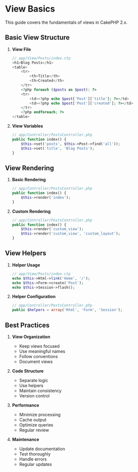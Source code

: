 # View Basics

This guide covers the fundamentals of views in CakePHP 2.x.

## Basic View Structure

1. **View File**
   ```php
   // app/View/Posts/index.ctp
   <h1>Blog Posts</h1>
   <table>
       <tr>
           <th>Title</th>
           <th>Created</th>
       </tr>
       <?php foreach ($posts as $post): ?>
       <tr>
           <td><?php echo $post['Post']['title']; ?></td>
           <td><?php echo $post['Post']['created']; ?></td>
       </tr>
       <?php endforeach; ?>
   </table>
   ```

2. **View Variables**
   ```php
   // app/Controller/PostsController.php
   public function index() {
       $this->set('posts', $this->Post->find('all'));
       $this->set('title', 'Blog Posts');
   }
   ```

## View Rendering

1. **Basic Rendering**
   ```php
   // app/Controller/PostsController.php
   public function index() {
       $this->render('index');
   }
   ```

2. **Custom Rendering**
   ```php
   // app/Controller/PostsController.php
   public function index() {
       $this->render('custom_view');
       $this->render('custom_view', 'custom_layout');
   }
   ```

## View Helpers

1. **Helper Usage**
   ```php
   // app/View/Posts/index.ctp
   echo $this->Html->link('Home', '/');
   echo $this->Form->create('Post');
   echo $this->Session->flash();
   ```

2. **Helper Configuration**
   ```php
   // app/Controller/PostsController.php
   public $helpers = array('Html', 'Form', 'Session');
   ```

## Best Practices

1. **View Organization**
   - Keep views focused
   - Use meaningful names
   - Follow conventions
   - Document views

2. **Code Structure**
   - Separate logic
   - Use helpers
   - Maintain consistency
   - Version control

3. **Performance**
   - Minimize processing
   - Cache output
   - Optimize queries
   - Regular review

4. **Maintenance**
   - Update documentation
   - Test thoroughly
   - Handle errors
   - Regular updates 